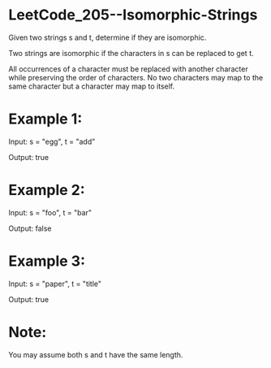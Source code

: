 # LeetCode_205--Isomorphic-Strings

Given two strings s and t, determine if they are isomorphic.

Two strings are isomorphic if the characters in s can be replaced to get t.

All occurrences of a character must be replaced with another character while preserving the order of characters. No two characters may map to the same character but a character may map to itself.

# Example 1:

Input: s = "egg", t = "add"

Output: true

# Example 2:

Input: s = "foo", t = "bar"

Output: false

# Example 3:

Input: s = "paper", t = "title"

Output: true

# Note:

You may assume both s and t have the same length.
